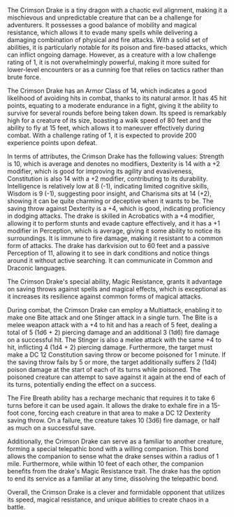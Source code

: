 The Crimson Drake is a tiny dragon with a chaotic evil alignment, making it a mischievous and unpredictable creature that can be a challenge for adventurers. It possesses a good balance of mobility and magical resistance, which allows it to evade many spells while delivering a damaging combination of physical and fire attacks. With a solid set of abilities, it is particularly notable for its poison and fire-based attacks, which can inflict ongoing damage. However, as a creature with a low challenge rating of 1, it is not overwhelmingly powerful, making it more suited for lower-level encounters or as a cunning foe that relies on tactics rather than brute force.

The Crimson Drake has an Armor Class of 14, which indicates a good likelihood of avoiding hits in combat, thanks to its natural armor. It has 45 hit points, equating to a moderate endurance in a fight, giving it the ability to survive for several rounds before being taken down. Its speed is remarkably high for a creature of its size, boasting a walk speed of 80 feet and the ability to fly at 15 feet, which allows it to maneuver effectively during combat. With a challenge rating of 1, it is expected to provide 200 experience points upon defeat.

In terms of attributes, the Crimson Drake has the following values: Strength is 10, which is average and denotes no modifiers, Dexterity is 14 with a +2 modifier, which is good for improving its agility and evasiveness, Constitution is also 14 with a +2 modifier, contributing to its durability. Intelligence is relatively low at 8 (-1), indicating limited cognitive skills, Wisdom is 9 (-1), suggesting poor insight, and Charisma sits at 14 (+2), showing it can be quite charming or deceptive when it wants to be. The saving throw against Dexterity is a +4, which is good, indicating proficiency in dodging attacks. The drake is skilled in Acrobatics with a +4 modifier, allowing it to perform stunts and evade capture effectively, and it has a +1 modifier in Perception, which is average, giving it some ability to notice its surroundings. It is immune to fire damage, making it resistant to a common form of attacks. The drake has darkvision out to 60 feet and a passive Perception of 11, allowing it to see in dark conditions and notice things around it without active searching. It can communicate in Common and Draconic languages.

The Crimson Drake's special ability, Magic Resistance, grants it advantage on saving throws against spells and magical effects, which is exceptional as it increases its resilience against common forms of magical attacks.

During combat, the Crimson Drake can employ a Multiattack, enabling it to make one Bite attack and one Stinger attack in a single turn. The Bite is a melee weapon attack with a +4 to hit and has a reach of 5 feet, dealing a total of 5 (1d6 + 2) piercing damage and an additional 3 (1d6) fire damage on a successful hit. The Stinger is also a melee attack with the same +4 to hit, inflicting 4 (1d4 + 2) piercing damage. Furthermore, the target must make a DC 12 Constitution saving throw or become poisoned for 1 minute. If the saving throw fails by 5 or more, the target additionally suffers 2 (1d4) poison damage at the start of each of its turns while poisoned. The poisoned creature can attempt to save against it again at the end of each of its turns, potentially ending the effect on a success.

The Fire Breath ability has a recharge mechanic that requires it to take 6 turns before it can be used again. It allows the drake to exhale fire in a 15-foot cone, forcing each creature in that area to make a DC 12 Dexterity saving throw. On a failure, the creature takes 10 (3d6) fire damage, or half as much on a successful save.

Additionally, the Crimson Drake can serve as a familiar to another creature, forming a special telepathic bond with a willing companion. This bond allows the companion to sense what the drake senses within a radius of 1 mile. Furthermore, while within 10 feet of each other, the companion benefits from the drake's Magic Resistance trait. The drake has the option to end its service as a familiar at any time, dissolving the telepathic bond.

Overall, the Crimson Drake is a clever and formidable opponent that utilizes its speed, magical resistance, and unique abilities to create chaos in a battle.